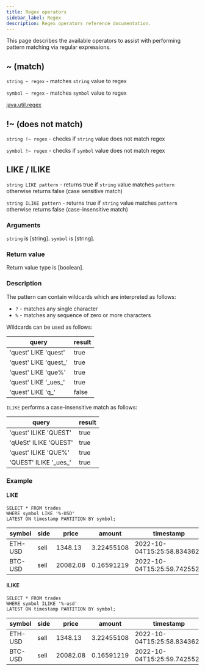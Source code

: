```yaml
---
title: Regex operators
sidebar_label: Regex
description: Regex operators reference documentation.
---
```


This page describes the available operators to assist with performing pattern
matching via regular expressions.

## ~ (match)

`string ~ regex` - matches `string` value to regex

`symbol ~ regex` - matches `symbol` value to regex

[java.util.regex](https://docs.oracle.com/en/java/javase/11/docs/api/java.base/java/util/regex/Pattern.html)

## !~ (does not match)

`string !~ regex` - checks if `string` value does not match regex

`symbol !~ regex` - checks if `symbol` value does not match regex

## LIKE / ILIKE

`string LIKE pattern` - returns true if `string` value matches `pattern` otherwise returns false (case sensitive match)

`string ILIKE pattern` - returns true if `string` value matches `pattern` otherwise returns false (case-insensitive match)

### Arguments
`string` is [string].
`symbol` is [string].


### Return value

Return value type is [boolean].

### Description

The pattern can contain wildcards which are interpreted as follows:
- `?` - matches any single character
- `%` - matches any sequence of zero or more characters

Wildcards can be used as follows:

|      query             | result  |
| ---------------------- | ------- |
| 'quest' LIKE 'quest'   |  true   |
| 'quest' LIKE 'quest_'  |  true   |
| 'quest' LIKE 'que%'    |  true   |
| 'quest' LIKE '\_ues_'  |  true   |
| 'quest' LIKE 'q_'      |  false  |

`ILIKE` performs a case-insensitive match as follows:

|      query             | result  |
| ---------------------- | ------- |
| 'quest' ILIKE 'QUEST'  |  true   |
| 'qUeSt' ILIKE 'QUEST'  |  true   |
| 'quest' ILIKE 'QUE%'   |  true   |
| 'QUEST' ILIKE '\_ues_' |  true   |

### Example

#### LIKE

```questdb-sql 
SELECT * FROM trades
WHERE symbol LIKE '%-USD'
LATEST ON timestamp PARTITION BY symbol;
```

| symbol | side | price | amount | timestamp |
| --- | --- | --- | --- | --- |
| ETH-USD | sell | 1348.13 | 3.22455108 | 2022-10-04T15:25:58.834362Z |
| BTC-USD | sell | 20082.08 | 0.16591219 | 2022-10-04T15:25:59.742552Z |

#### ILIKE

```questdb-sql 
SELECT * FROM trades
WHERE symbol ILIKE '%-usd'
LATEST ON timestamp PARTITION BY symbol;
```

| symbol | side | price | amount | timestamp |
| --- | --- | --- | --- | --- |
| ETH-USD | sell | 1348.13 | 3.22455108 | 2022-10-04T15:25:58.834362Z |
| BTC-USD | sell | 20082.08 | 0.16591219 | 2022-10-04T15:25:59.742552Z |